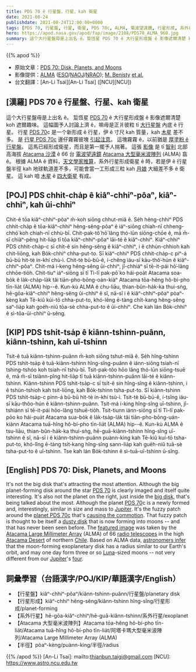 ```yaml
---
title: PDS 70 ê 行星盤、行星、kah 衛星
date: 2021-08-24
publishdate: 2021-08-24T12:00:00+0800
tags: [PDS 70, 行星盤, 行星, 衛星, PDS 70c, ALMA, 電波望遠鏡, 行星形成, 系外行星]
hero: https://apod.nasa.gov/apod/fap/image/2108/PDS70_ALMA_960.jpg
summary: 這个大行星盤毋是上出名 ê。踅恆星 PDS 70 ê 大行星形成盤 ê 影像遮爾清楚 koh 遮爾趣味。
---
```


{{% apod %}}

- 原始文章：[PDS 70: Disk, Planets, and Moons](https://apod.nasa.gov/apod/ap210824.html)
- 影像提供：[ALMA](https://www.eso.org/public/usa/teles-instr/alma/) ([ESO](https://www.eso.org/public/)/[NAOJ](https://www.nao.ac.jp/en/)/[NRAO](https://public.nrao.edu/)); [M. Benisty](https://sites.google.com/view/mbenisty) [et al.](https://ui.adsabs.harvard.edu/abs/2021arXiv210807123B/abstract)
- 台文翻譯：[An-Li Tsai][An-Li Tsai] ([NCU][NCU])

## [漢羅] PDS 70 ê 行星盤、行星、kah 衛星
這个大行星盤毋是上出名 ê。
踅恆星 [PDS 70][PDS 70 1] ê 大行星形成盤 ê 影像遮爾清楚 koh 遮爾趣味。
這幅圖予人討論上濟 ê，嘛毋是正爿彼粒 tī [大行星盤][big disk] 內底 ê 行星。
行星 [PDS 70][PDS 70 2]c 是一个新形成 ê 行星，伊 ê 寸尺 kah 質量，kah [木星][Jupiter] 差不多。
是 [行星 PDS 70c][planet PDS 70c] 邊仔霧霧彼塊 [引起注意][causing the commotion]。
這塊霧霧 ê，以前猶是 [厚塗粉 ê 行星盤][dusty disk]。
這馬已經形成衛星，而且是第一擺予人揣著。
這張 [影像][featured image] 是 tī [智利][Chile] 北部高海拔 [Atacama 沙漠][Atacama Desert] ê 66 台 [電波望遠鏡][radio telescopes] [Atacama 大型毫米波陣列][Atacama Large Millimeter Array] (ALMA) 翕 ê。
根據 ALMA ê 資料，[天文學家推算][astronomers infer]，系外行星形成衛星 ê 時，若是伊 ê 行星盤半徑 kah 地球軌道差不多，可能會當一工形成三粒 kah [月娘][Luna] 大細差不多 ê 衛星。
這 kah 咱 [木星][Jupiter] ê [四大衛星][four] 有成。

## [POJ] PDS chhit-cha̍p ê kiâⁿ-chhiⁿ-pôaⁿ, kiâⁿ-chhiⁿ, kah ūi-chhiⁿ
Chit-ê tōa kiâⁿ-chhiⁿ-pôaⁿ m̄-koh siōng chhut-miâ ê.
Se̍h hêng-chhiⁿ PDS chhit-cha̍p ê tōa-kiâⁿ-chhiⁿ hêng-sêng-pôaⁿ ê iáⁿ-siōng chiah-nī chheng-chhó͘ koh chiah-nī chhù-bī.
Chit-pak-tô͘ hō͘ lâng thó-lūn siōng-chōe ê, mā m̄-sī chiàⁿ-pêng hit-lia̍p  tī tōa kiâⁿ-chhiⁿ-pôaⁿ lāi-té ê kiâⁿ-chhiⁿ.
Kiâⁿ-chhiⁿ PDS chhit-cha̍p-c sī chi̍t-ê sin hêng-sêng ê kiâⁿ-chhiⁿ, i ê chhùn-chhioh kah chit-liōng, kah Bo̍k-chhiⁿ chha-put-to.
Sī kiâⁿ-chhiⁿ PDS chhit-cha̍p-c piⁿ-á bū-bū hit-tè ín-khí chù-ì.
Chit-tè bū-bū-ê, í-chêng iáu-sī kāu-thô͘-hún ê kiâⁿ-chhiⁿ-pôaⁿ.
Chit-má í-keng hêng-sêng ūi-chhiⁿ, jî-chhiáⁿ sī tē-it-pái hō͘-lâng chhōe-tio̍h.
Chit-tiuⁿ iáⁿ-siōng sī tī Tì-lī pak-pō͘ ko hái-poa̍t Atacama soa-bo̍k ê la̍k-cha̍p-la̍k tâi tiān-pho-bōng-oán-kiàⁿ Atacama tōa-hêng hô-bí-pho tīn-lia̍t (ALMA) hip--ê.
Kun-kù ALMA ê chu-liāu, thian-bûn-ha̍k-ka thui-sǹg, hē-gōa-kiâⁿ-chhiⁿ hêng-sêng ūi-chhiⁿ ê sî, nā-sī i ê kiâⁿ-chhiⁿ-pôaⁿ pòaⁿ-kèng kah Tē-kiû kúi-tō chha-put-to, khó-lêng ē-tàng chi̍t-kang hêng-sêng saⁿ-lia̍p kah goe̍h-niû tōa-sè chha-put-to ê ūi-chhiⁿ.
Che kah lán Bo̍k-chhiⁿ ê sì-tōa-ūi-chhiⁿ ū-sêng.

## [KIP] PDS tshit-tsa̍p ê kiânn-tshinn-puânn, kiânn-tshinn, kah uī-tshinn
Tsit-ê tuā kiânn-tshinn-puânn m̄-koh siōng tshut-miâ ê.
Se̍h hîng-tshinn PDS tshit-tsa̍p ê tuā-kiânn-tshinn hîng-sîng-puânn ê iánn-siōng tsiah-nī tshing-tshóo koh tsiah-nī tshù-bī.
Tsit-pak-tôo hōo lâng thó-lūn siōng-tsuē ê, mā m̄-sī tsiànn-pîng hit-lia̍p  tī tuā kiânn-tshinn-puânn lāi-té ê kiânn-tshinn.
Kiânn-tshinn PDS tshit-tsa̍p-c sī tsi̍t-ê sin hîng-sîng ê kiânn-tshinn, i ê tshùn-tshioh kah tsit-liōng, kah Bo̍k-tshinn tsha-put-to.
Sī kiânn-tshinn PDS tshit-tsa̍p-c pinn-á bū-bū hit-tè ín-khí tsù-ì.
Tsit-tè bū-bū-ê, í-tsîng iáu-sī kāu-thôo-hún ê kiânn-tshinn-puânn.
Tsit-má í-king hîng-sîng uī-tshinn, jî-tshiánn sī tē-it-pái hōo-lâng tshuē-tio̍h.
Tsit-tiunn iánn-siōng sī tī Tì-lī pak-pōo ko hái-pua̍t Atacama sua-bo̍k ê la̍k-tsa̍p-la̍k tâi tiān-pho-bōng-uán-kiànn Atacama tuā-hîng hô-bí-pho tīn-lia̍t (ALMA) hip--ê.
Kun-kù ALMA ê tsu-liāu, thian-bûn-ha̍k-ka thui-sǹg, hē-guā-kiânn-tshinn hîng-sîng uī-tshinn ê sî, nā-sī i ê kiânn-tshinn-puânn puànn-kìng kah Tē-kiû kuí-tō tsha-put-to, khó-lîng ē-tàng tsi̍t-kang hîng-sîng sann-lia̍p kah gue̍h-niû tuā-sè tsha-put-to ê uī-tshinn.
Tse kah lán Bo̍k-tshinn ê sì-tuā-uī-tshinn ū-sîng.

## [English] PDS 70: Disk, Planets, and Moons
It's not the big disk that's attracting the most attention.
Although the big planet-forming disk around the star [PDS 70][PDS 70 1] is clearly imaged and itself quite interesting.
It's also not the planet on the right, just inside the [big disk][big disk], that's being talked about the most.
Although the planet [PDS 70][PDS 70 2]c is a newly formed and, interestingly, similar in size and mass to [Jupiter][Jupiter].
It's the fuzzy patch around the [planet PDS 70c][planet PDS 70c] that's [causing the commotion][causing the commotion].
That fuzzy patch is thought to be itself a [dusty disk][dusty disk] that is now forming into moons -- and that has never been seen before.
The [featured image][featured image] was taken by the [Atacama Large Millimeter Array][Atacama Large Millimeter Array] (ALMA) of 66 [radio telescopes][radio telescopes] in the high [Atacama Desert][Atacama Desert] of northern [Chile][Chile].
Based on ALMA data, [astronomers infer][astronomers infer] that the moon-forming exoplanetary disk has a radius similar to our Earth's orbit, and may one day form three or so [Luna][Luna]-sized moons -- not very different from our [Jupiter][Jupiter]'s [four][four].

## 詞彙學習（台語漢字/POJ/KIP/華語漢字/English）
- 【行星盤】kiâⁿ-chhiⁿ-pôaⁿ/kiânn-tshinn-puânn/行星盤/planetary disk
- 【行星形成】kiâⁿ-chhiⁿ hêng-sêng/kiânn-tshinn hîng-sîng/行星形成/planet-forming
- 【系外行星】hē-gōa-kiâⁿ-chhiⁿ/hē-guā-kiânn-tshinn/系外行星/exoplanet
- 【Atacama 大型毫米波陣列】Atacama tōa-hêng hô-bí-pho tīn-lia̍t/Atacama tuā-hîng hô-bí-pho tīn-lia̍t/阿塔卡瑪大型毫米波陣列/Atacama Large Millimeter Array (ALMA)
- 【半徑】pòaⁿ-kèng/puànn-kìng/半徑/radius




{{% /apod %}}
[An-Li Tsai]: mailto:thianbun.taigi@gmail.com
[NCU]: https://www.astro.ncu.edu.tw

[PDS 70 1]:https://youtu.be/Cslrr2koNvU
[big disk]:https://apod.nasa.gov/apod/ap041019.html
[PDS 70 2]:https://en.wikipedia.org/wiki/PDS_70
[Jupiter]:https://apod.nasa.gov/apod/ap190908.html
[planet PDS 70c]:https://exoplanets.nasa.gov/exoplanet-catalog/7414/pds-70-c/
[causing the commotion]:https://static.boredpanda.com/blog/wp-content/uploads/2014/09/animals-looking-through-the-window-201.jpg
[dusty disk]:https://www.eso.org/public/news/eso2111/
[featured image]:https://www.eso.org/public/images/eso2111b/
[Atacama Large Millimeter Array]:https://en.wikipedia.org/wiki/Atacama_Large_Millimeter_Array
[radio telescopes]:https://apod.nasa.gov/apod/ap140526.html
[Atacama Desert]:https://youtu.be/o5JfmFSBDgE
[Chile]:https://en.wikipedia.org/wiki/Chile
[astronomers infer]:https://ui.adsabs.harvard.edu/abs/2021arXiv210807123B/abstract
[Luna]:https://en.wiktionary.org/wiki/Luna#Proper_noun
[Jupiter]:https://solarsystem.nasa.gov/planets/jupiter/overview/
[four]:https://www.jpl.nasa.gov/images/the-galilean-satellites
